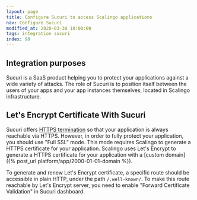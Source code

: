 ```yaml
---
layout: page
title: Configure Sucuri to access Scalingo applications
nav: Configure Sucuri
modified_at: 2020-03-30 10:00:00
tags: integration sucuri
index: 98
---
```


## Integration purposes

Sucuri is a SaaS product helping you to protect your applications against a wide
variety of attacks. The role of Sucuri is to position itself between the users
of your apps and your app instances themselves, located in Scalingo
infrastructure.

## Let's Encrypt Certificate With Sucuri

Sucuri offers [HTTPS
termination](https://docs.sucuri.net/website-firewall/configuration/ssl-mode/)
so that your application is always reachable via HTTPS. However, in order to
fully protect your application, you should use "Full SSL" mode. This mode
requires Scalingo to generate a HTTPS certificate for your application. Scalingo
uses Let's Encrypt to generate a HTTPS certificate for your application with a
[custom domain]({% post_url platform/app/2000-01-01-domain %}).

To generate and renew Let's Encrypt certificate, a specific route should be
accessible in plain HTTP, under the path `/.well-known/`. To make this route
reachable by Let's Encrypt server, you need to enable "Forward Certificate
Validation" in Sucuri dashboard.
